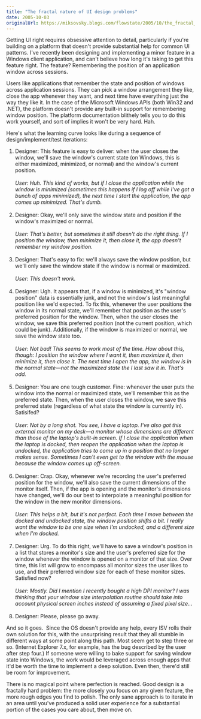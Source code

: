 ```yaml
---
title: "The fractal nature of UI design problems"
date: 2005-10-03
originalUrl: https://miksovsky.blogs.com/flowstate/2005/10/the_fractal_nat.html
---
```


<p>
  Getting UI right requires obsessive attention to detail, particularly if
  you're building on a platform that doesn't provide substantial help for common
  UI patterns. I've recently been designing and implementing a minor feature in
  a Windows client application, and can't believe how long it's taking to get
  this feature right. The feature? Remembering the position of an application
  window across sessions.
</p>
<p>
  Users like applications that remember the state and position of windows across
  application sessions. They can pick a window arrangement they like, close the
  app whenever they want, and next time have everything just the way they like
  it. In the case of the Microsoft Windows APIs (both Win32 and .NET), the
  platform doesn't provide any built-in support for remembering window position.
  The platform documentation blithely tells you to do this work yourself, and
  sort of implies it won't be very hard. Hah.
</p>
<p>
  Here's what the learning curve looks like during a sequence of
  design/implement/test iterations:
</p>

<ol>
  <li>
    Designer: This feature is easy to deliver: when the user closes the window,
    we'll save the window's current state (on Windows, this is either maximized,
    minimized, or normal) and the window's current position.<br /><br /><em
      >User: Huh. This kind of works, but if I close the application while the
      window is minimized (sometimes this happens if I log off while I've got a
      bunch of apps minimized), the next time I start the application, the app
      comes up minimized. That's dumb.</em
    ><br /><br />
  </li>

  <li>
    Designer: Okay, we'll only save the window state and position if the
    window's maximized or normal.<br /><br /><em
      >User: That's better, but sometimes it still doesn't do the right thing.
      If I position the window, then minimize it, then close it, the app doesn't
      remember my window position.</em
    ><br /><br />
  </li>

  <li>
    Designer: That's easy to fix: we'll always save the window position, but
    we'll only save the window state if the window is normal or maximized.<br /><br /><em
      >User: This doesn't work.</em
    ><br /><br />
  </li>

  <li>
    Designer: Ugh. It appears that, if a window is minimized, it's &quot;window
    position&quot; data is essentially junk, and not the window's last
    meaningful position like we'd expected. To fix this, whenever the user
    positions the window in its normal state, we'll remember that position as
    the user's preferred position for the window. Then, when the user closes the
    window, we save this preferred position (not the current position, which
    could be junk). Additionally, if the window is maximized or normal, we save
    the window state too.<br /><br /><em
      >User: Not bad! This seems to work most of the time. How about this,
      though: I position the window where I want it, then maximize it, then
      minimize it, then close it. The next time I open the app, the window is in
      the normal state—not the maximized state the I last saw it in. That's
      odd.</em
    ><br /><br />
  </li>

  <li>
    Designer: You are one tough customer. Fine: whenever the user puts the
    window into the normal or maximized state, we'll remember this as the
    preferred state. Then, when the user closes the window, we save this
    preferred state (regardless of what state the window is currently in).
    Satisifed?<br /><br /><em
      >User: Not by a long shot. You see, I have a laptop. I've also got this
      external monitor on my desk—a monitor whose dimensions are different than
      those of the laptop's built-in screen. If I close the application when the
      laptop is docked, then reopen the application when the laptop is undocked,
      the application tries to come up in a position that no longer makes sense.
      Sometimes I can't even get to the window with the mouse because the window
      comes up off-screen.</em
    ><br /><br />
  </li>

  <li>
    Designer: Crap. Okay, whenever we're recording the user's preferred position
    for the window, we'll also save the current dimensions of the monitor
    itself. Then, if the app is opening and the monitor's dimensions have
    changed, we'll do our best to interpolate a meaningful position for the
    window in the new monitor dimensions.<br /><br /><em
      >User: This helps a bit, but it's not perfect. Each time I move between
      the docked and undocked state, the window position shifts a bit. I really
      want the window to be one size when I'm undocked, and a different size
      when I'm docked.</em
    ><br /><br />
  </li>

  <li>
    Designer: Urg. To do this right, we'll have to save a window's position in a
    list that stores a monitor's size and the user's preferred size for the
    window whenever the window is opened on a monitor of that size. Over time,
    this list will grow to encompass all monitor sizes the user likes to use,
    and their preferred window size for each of these monitor sizes. Satisfied
    now?<br /><br /><em
      >User: Mostly. Did I mention I recently bought a high DPI monitor? I was
      thinking that your window size interpolation routine should take into
      account physical screen inches instead of assuming a fixed pixel
      size...<br /><br
    /></em>
  </li>

  <li>Designer: Please, please go away.</li>
</ol>

<p>
  And so it goes.&nbsp; Since the OS doesn't provide any help, every ISV rolls
  their own solution for this, with the unsurprising result that they all
  stumble in different ways at some point along this path. Most seem get to step
  three or so. (Internet Explorer 7.x, for example, has the bug described by the
  user after step four.) If someone were willing to bake support for saving
  window state into Windows, the work would be leveraged across enough apps that
  it'd be worth the time to implement a deep solution. Even then, there'd still
  be room for improvement.
</p>
<p>
  There is no magical point where perfection is reached. Good design is a
  fractally hard problem: the more closely you focus on any given feature, the
  more rough edges you find to polish. The only sane approach is to iterate in
  an area until you've produced a solid user experience for a substantial
  portion of the cases you care about, then move on.
</p>
<p></p>
